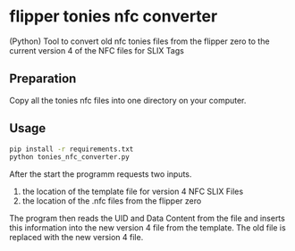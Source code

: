 # flipper tonies nfc converter

(Python) Tool to convert old nfc tonies files from the flipper zero
to the current version 4 of the NFC files for SLIX Tags

## Preparation

Copy all the tonies nfc files into one directory on your computer.

## Usage

```sh
pip install -r requirements.txt 
python tonies_nfc_converter.py
```

After the start the programm requests two inputs.

1. the location of the template file for version 4 NFC SLIX Files
2. the location of the .nfc files from the flipper zero

The program then reads the UID and Data Content from the file and inserts this information into the new version 4 file from the template.
The old file is replaced with the new version 4 file.
